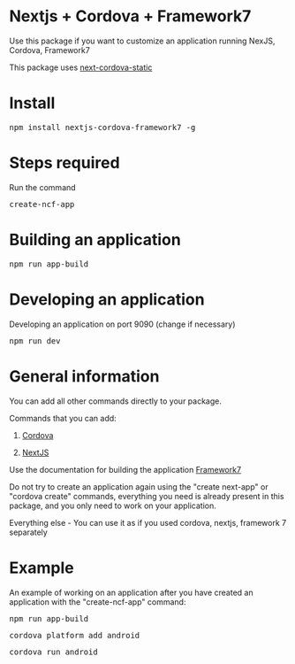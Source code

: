 # Nextjs + Cordova + Framework7

Use this package if you want to customize an application running NexJS, Cordova, Framework7

This package uses [next-cordova-static](https://www.npmjs.com/package/next-cordova-static)


# Install 
<pre>
npm install nextjs-cordova-framework7 -g
</pre>


# Steps required

Run the command
<pre>
create-ncf-app
</pre>


# Building an application
<pre>
npm run app-build
</pre>


# Developing an application
Developing an application on port 9090 (change if necessary)
<pre>
npm run dev
</pre>


# General information

You can add all other commands directly to your package.

Commands that you can add:

1. [Cordova](https://cordova.apache.org/docs/en/latest/)

2. [NextJS](https://nextjs.org/docs/getting-started)

Use the documentation for building the application [Framework7](https://framework7.io/react/)

Do not try to create an application again using the "create next-app" or "cordova create" commands, everything you need is already present in this package, and you only need to work on your application.

Everything else - You can use it as if you used cordova, nextjs, framework 7 separately

# Example

An example of working on an application after you have created an application with the "create-ncf-app" command:

<pre>
npm run app-build
</pre>

<pre>
cordova platform add android
</pre>

<pre>
cordova run android
</pre>


